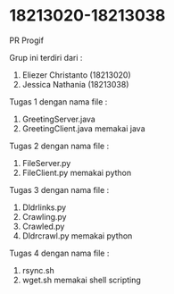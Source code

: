 # 18213020-18213038
PR Progif

Grup ini terdiri dari :
1. Eliezer Christanto (18213020)
2. Jessica Nathania (18213038)

Tugas 1 dengan nama file :
1. GreetingServer.java
2. GreetingClient.java
memakai java

Tugas 2 dengan nama file :
1. FileServer.py
2. FileClient.py
memakai python

Tugas 3 dengan nama file :
1. Dldrlinks.py
2. Crawling.py
3. Crawled.py
4. Dldrcrawl.py
memakai python

Tugas 4 dengan nama file :
1. rsync.sh
2. wget.sh
memakai shell scripting
